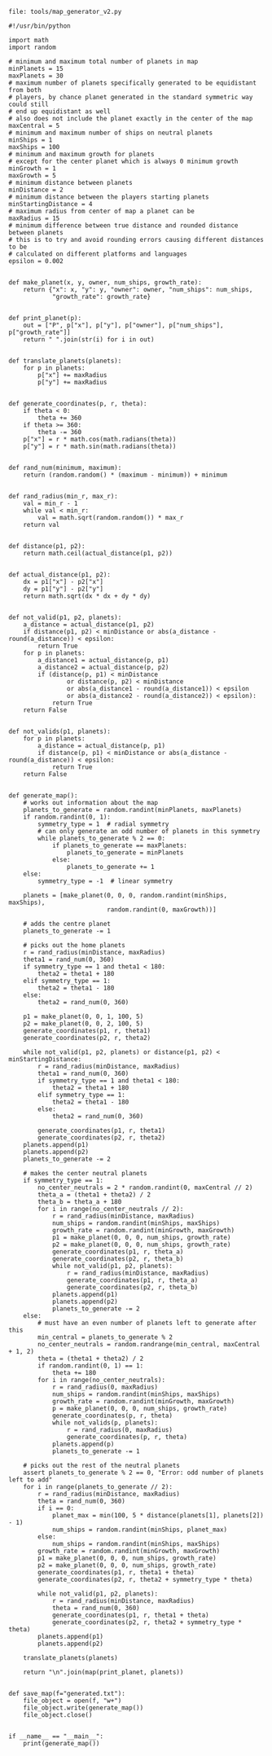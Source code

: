 `file: tools/map_generator_v2.py`

    #!/usr/bin/python
    
    import math
    import random
    
    # minimum and maximum total number of planets in map
    minPlanets = 15
    maxPlanets = 30
    # maximum number of planets specifically generated to be equidistant from both
    # players, by chance planet generated in the standard symmetric way could still
    # end up equidistant as well
    # also does not include the planet exactly in the center of the map
    maxCentral = 5
    # minimum and maximum number of ships on neutral planets
    minShips = 1
    maxShips = 100
    # minimum and maximum growth for planets
    # except for the center planet which is always 0 minimum growth
    minGrowth = 1
    maxGrowth = 5
    # minimum distance between planets
    minDistance = 2
    # minimum distance between the players starting planets
    minStartingDistance = 4
    # maximum radius from center of map a planet can be
    maxRadius = 15
    # minimum difference between true distance and rounded distance between planets
    # this is to try and avoid rounding errors causing different distances to be
    # calculated on different platforms and languages
    epsilon = 0.002
    
    
    def make_planet(x, y, owner, num_ships, growth_rate):
        return {"x": x, "y": y, "owner": owner, "num_ships": num_ships,
                "growth_rate": growth_rate}
    
    
    def print_planet(p):
        out = ["P", p["x"], p["y"], p["owner"], p["num_ships"], p["growth_rate"]]
        return " ".join(str(i) for i in out)
    
    
    def translate_planets(planets):
        for p in planets:
            p["x"] += maxRadius
            p["y"] += maxRadius
    
    
    def generate_coordinates(p, r, theta):
        if theta < 0:
            theta += 360
        if theta >= 360:
            theta -= 360
        p["x"] = r * math.cos(math.radians(theta))
        p["y"] = r * math.sin(math.radians(theta))
    
    
    def rand_num(minimum, maximum):
        return (random.random() * (maximum - minimum)) + minimum
    
    
    def rand_radius(min_r, max_r):
        val = min_r - 1
        while val < min_r:
            val = math.sqrt(random.random()) * max_r
        return val
    
    
    def distance(p1, p2):
        return math.ceil(actual_distance(p1, p2))
    
    
    def actual_distance(p1, p2):
        dx = p1["x"] - p2["x"]
        dy = p1["y"] - p2["y"]
        return math.sqrt(dx * dx + dy * dy)
    
    
    def not_valid(p1, p2, planets):
        a_distance = actual_distance(p1, p2)
        if distance(p1, p2) < minDistance or abs(a_distance - round(a_distance)) < epsilon:
            return True
        for p in planets:
            a_distance1 = actual_distance(p, p1)
            a_distance2 = actual_distance(p, p2)
            if (distance(p, p1) < minDistance
                    or distance(p, p2) < minDistance
                    or abs(a_distance1 - round(a_distance1)) < epsilon
                    or abs(a_distance2 - round(a_distance2)) < epsilon):
                return True
        return False
    
    
    def not_valids(p1, planets):
        for p in planets:
            a_distance = actual_distance(p, p1)
            if distance(p, p1) < minDistance or abs(a_distance - round(a_distance)) < epsilon:
                return True
        return False
    
    
    def generate_map():
        # works out information about the map
        planets_to_generate = random.randint(minPlanets, maxPlanets)
        if random.randint(0, 1):
            symmetry_type = 1  # radial symmetry
            # can only generate an odd number of planets in this symmetry
            while planets_to_generate % 2 == 0:
                if planets_to_generate == maxPlanets:
                    planets_to_generate = minPlanets
                else:
                    planets_to_generate += 1
        else:
            symmetry_type = -1  # linear symmetry
    
        planets = [make_planet(0, 0, 0, random.randint(minShips, maxShips),
                               random.randint(0, maxGrowth))]
    
        # adds the centre planet
        planets_to_generate -= 1
    
        # picks out the home planets
        r = rand_radius(minDistance, maxRadius)
        theta1 = rand_num(0, 360)
        if symmetry_type == 1 and theta1 < 180:
            theta2 = theta1 + 180
        elif symmetry_type == 1:
            theta2 = theta1 - 180
        else:
            theta2 = rand_num(0, 360)
    
        p1 = make_planet(0, 0, 1, 100, 5)
        p2 = make_planet(0, 0, 2, 100, 5)
        generate_coordinates(p1, r, theta1)
        generate_coordinates(p2, r, theta2)
    
        while not_valid(p1, p2, planets) or distance(p1, p2) < minStartingDistance:
            r = rand_radius(minDistance, maxRadius)
            theta1 = rand_num(0, 360)
            if symmetry_type == 1 and theta1 < 180:
                theta2 = theta1 + 180
            elif symmetry_type == 1:
                theta2 = theta1 - 180
            else:
                theta2 = rand_num(0, 360)
    
            generate_coordinates(p1, r, theta1)
            generate_coordinates(p2, r, theta2)
        planets.append(p1)
        planets.append(p2)
        planets_to_generate -= 2
    
        # makes the center neutral planets
        if symmetry_type == 1:
            no_center_neutrals = 2 * random.randint(0, maxCentral // 2)
            theta_a = (theta1 + theta2) / 2
            theta_b = theta_a + 180
            for i in range(no_center_neutrals // 2):
                r = rand_radius(minDistance, maxRadius)
                num_ships = random.randint(minShips, maxShips)
                growth_rate = random.randint(minGrowth, maxGrowth)
                p1 = make_planet(0, 0, 0, num_ships, growth_rate)
                p2 = make_planet(0, 0, 0, num_ships, growth_rate)
                generate_coordinates(p1, r, theta_a)
                generate_coordinates(p2, r, theta_b)
                while not_valid(p1, p2, planets):
                    r = rand_radius(minDistance, maxRadius)
                    generate_coordinates(p1, r, theta_a)
                    generate_coordinates(p2, r, theta_b)
                planets.append(p1)
                planets.append(p2)
                planets_to_generate -= 2
        else:
            # must have an even number of planets left to generate after this
            min_central = planets_to_generate % 2
            no_center_neutrals = random.randrange(min_central, maxCentral + 1, 2)
            theta = (theta1 + theta2) / 2
            if random.randint(0, 1) == 1:
                theta += 180
            for i in range(no_center_neutrals):
                r = rand_radius(0, maxRadius)
                num_ships = random.randint(minShips, maxShips)
                growth_rate = random.randint(minGrowth, maxGrowth)
                p = make_planet(0, 0, 0, num_ships, growth_rate)
                generate_coordinates(p, r, theta)
                while not_valids(p, planets):
                    r = rand_radius(0, maxRadius)
                    generate_coordinates(p, r, theta)
                planets.append(p)
                planets_to_generate -= 1
    
        # picks out the rest of the neutral planets
        assert planets_to_generate % 2 == 0, "Error: odd number of planets left to add"
        for i in range(planets_to_generate // 2):
            r = rand_radius(minDistance, maxRadius)
            theta = rand_num(0, 360)
            if i == 0:
                planet_max = min(100, 5 * distance(planets[1], planets[2]) - 1)
                num_ships = random.randint(minShips, planet_max)
            else:
                num_ships = random.randint(minShips, maxShips)
            growth_rate = random.randint(minGrowth, maxGrowth)
            p1 = make_planet(0, 0, 0, num_ships, growth_rate)
            p2 = make_planet(0, 0, 0, num_ships, growth_rate)
            generate_coordinates(p1, r, theta1 + theta)
            generate_coordinates(p2, r, theta2 + symmetry_type * theta)
    
            while not_valid(p1, p2, planets):
                r = rand_radius(minDistance, maxRadius)
                theta = rand_num(0, 360)
                generate_coordinates(p1, r, theta1 + theta)
                generate_coordinates(p2, r, theta2 + symmetry_type * theta)
            planets.append(p1)
            planets.append(p2)
    
        translate_planets(planets)
    
        return "\n".join(map(print_planet, planets))
    
    
    def save_map(f="generated.txt"):
        file_object = open(f, "w+")
        file_object.write(generate_map())
        file_object.close()
    
    
    if __name__ == "__main__":
        print(generate_map())
